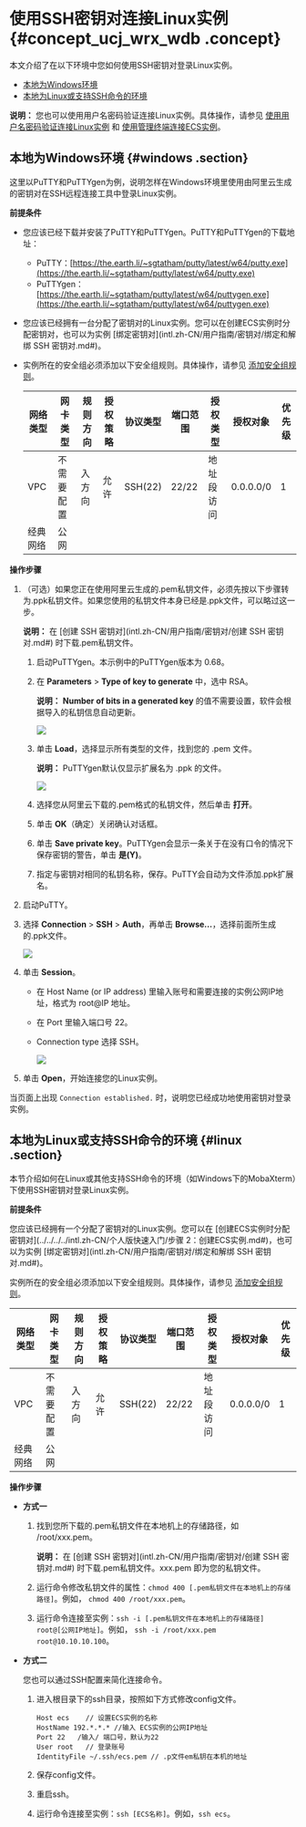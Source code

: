 # 使用SSH密钥对连接Linux实例 {#concept_ucj_wrx_wdb .concept}

本文介绍了在以下环境中您如何使用SSH密钥对登录Linux实例。

-   [本地为Windows环境](#windows)
-   [本地为Linux或支持SSH命令的环境](#linux)

**说明：** 您也可以使用用户名密码验证连接Linux实例。具体操作，请参见 [使用用户名密码验证连接Linux实例](intl.zh-CN/用户指南/连接实例/使用用户名密码验证连接Linux实例.md#) 和 [使用管理终端连接ECS实例](intl.zh-CN/用户指南/连接实例/使用管理终端连接ECS实例.md#)。

## 本地为Windows环境 {#windows .section}

这里以PuTTY和PuTTYgen为例，说明怎样在Windows环境里使用由阿里云生成的密钥对在SSH远程连接工具中登录Linux实例。

**前提条件**

-   您应该已经下载并安装了PuTTY和PuTTYgen。PuTTY和PuTTYgen的下载地址：

    -   PuTTY：[https://the.earth.li/~sgtatham/putty/latest/w64/putty.exe](https://the.earth.li/~sgtatham/putty/latest/w64/putty.exe)
    -   PuTTYgen：[https://the.earth.li/~sgtatham/putty/latest/w64/puttygen.exe](https://the.earth.li/~sgtatham/putty/latest/w64/puttygen.exe)
-   您应该已经拥有一台分配了密钥对的Linux实例。您可以在创建ECS实例时分配密钥对，也可以为实例 [绑定密钥对](intl.zh-CN/用户指南/密钥对/绑定和解绑 SSH 密钥对.md#)。

-   实例所在的安全组必须添加以下安全组规则。具体操作，请参见 [添加安全组规则](intl.zh-CN/用户指南/安全组/添加安全组规则.md#)。

    |网络类型|网卡类型|规则方向|授权策略|协议类型|端口范围|授权类型|授权对象|优先级|
    |----|----|----|----|----|----|----|----|---|
    |VPC|不需要配置|入方向|允许|SSH\(22\)|22/22|地址段访问|0.0.0.0/0|1|
    |经典网络|公网|


**操作步骤**

1.  （可选）如果您正在使用阿里云生成的.pem私钥文件，必须先按以下步骤转为.ppk私钥文件。如果您使用的私钥文件本身已经是.ppk文件，可以略过这一步。

    **说明：** 在 [创建 SSH 密钥对](intl.zh-CN/用户指南/密钥对/创建 SSH 密钥对.md#) 时下载.pem私钥文件。

    1.  启动PuTTYgen。本示例中的PuTTYgen版本为 0.68。
    2.  在 **Parameters** \> **Type of key to generate** 中，选中 RSA。

        **说明：** **Number of bits in a generated key** 的值不需要设置，软件会根据导入的私钥信息自动更新。

        ![](http://static-aliyun-doc.oss-cn-hangzhou.aliyuncs.com/assets/img/9620/15392381735187_zh-CN.png)

    3.  单击 **Load**，选择显示所有类型的文件，找到您的 .pem 文件。

        **说明：** PuTTYgen默认仅显示扩展名为 .ppk 的文件。

        ![](http://static-aliyun-doc.oss-cn-hangzhou.aliyuncs.com/assets/img/9620/15392381735188_zh-CN.png)

    4.  选择您从阿里云下载的.pem格式的私钥文件，然后单击 **打开**。
    5.  单击 **OK**（确定）关闭确认对话框。
    6.  单击 **Save private key**。PuTTYgen会显示一条关于在没有口令的情况下保存密钥的警告，单击 **是\(Y\)**。
    7.  指定与密钥对相同的私钥名称，保存。PuTTY会自动为文件添加.ppk扩展名。
2.  启动PuTTY。
3.  选择 **Connection** \> **SSH** \> **Auth**，再单击 **Browse…**，选择前面所生成的.ppk文件。

    ![](http://static-aliyun-doc.oss-cn-hangzhou.aliyuncs.com/assets/img/9620/15392381735191_zh-CN.png)

4.  单击 **Session**。
    -   在 Host Name \(or IP address\) 里输入账号和需要连接的实例公网IP地址，格式为 root@IP 地址。
    -   在 Port 里输入端口号 22。
    -   Connection type 选择 SSH。

        ![](http://static-aliyun-doc.oss-cn-hangzhou.aliyuncs.com/assets/img/9620/15392381735192_zh-CN.png)

5.  单击 **Open**，开始连接您的Linux实例。

当页面上出现 `Connection established.` 时，说明您已经成功地使用密钥对登录实例。

## 本地为Linux或支持SSH命令的环境 {#linux .section}

本节介绍如何在Linux或其他支持SSH命令的环境（如Windows下的MobaXterm）下使用SSH密钥对登录Linux实例。

**前提条件**

您应该已经拥有一个分配了密钥对的Linux实例。您可以在 [创建ECS实例时分配密钥对](../../../../intl.zh-CN/个人版快速入门/步骤 2：创建ECS实例.md#)，也可以为实例 [绑定密钥对](intl.zh-CN/用户指南/密钥对/绑定和解绑 SSH 密钥对.md#)。

实例所在的安全组必须添加以下安全组规则。具体操作，请参见 [添加安全组规则](intl.zh-CN/用户指南/安全组/添加安全组规则.md#)。

|网络类型|网卡类型|规则方向|授权策略|协议类型|端口范围|授权类型|授权对象|优先级|
|----|----|----|----|----|----|----|----|---|
|VPC|不需要配置|入方向|允许|SSH\(22\)|22/22|地址段访问|0.0.0.0/0|1|
|经典网络|公网|

**操作步骤**

-   **方式一**

    1.  找到您所下载的.pem私钥文件在本地机上的存储路径，如 /root/xxx.pem。

        **说明：** 在 [创建 SSH 密钥对](intl.zh-CN/用户指南/密钥对/创建 SSH 密钥对.md#) 时下载.pem私钥文件。xxx.pem 即为您的私钥文件。

    2.  运行命令修改私钥文件的属性：`chmod 400 [.pem私钥文件在本地机上的存储路径]`。例如， `chmod 400 /root/xxx.pem`。
    3.  运行命令连接至实例：`ssh -i [.pem私钥文件在本地机上的存储路径] root@[公网IP地址]`。例如， `ssh -i /root/xxx.pem root@10.10.10.100`。
-   **方式二**

    您也可以通过SSH配置来简化连接命令。

    1.  进入根目录下的ssh目录，按照如下方式修改config文件。

        ```
        Host ecs    // 设置ECS实例的名称
        HostName 192.*.*.* //输入 ECS实例的公网IP地址
        Port 22   /输入/ 端口号，默认为22
        User root   // 登录账号
        IdentityFile ~/.ssh/ecs.pem // .p文件em私钥在本机的地址
        ```

    2.  保存config文件。
    3.  重启ssh。
    4.  运行命令连接至实例：`ssh [ECS名称]`。例如，`ssh ecs`。

